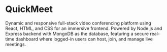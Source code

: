 # QuickMeet
Dynamic and responsive full-stack video conferencing platform using React, HTML, and CSS for an immersive frontend. Powered by Node.js and Express backend with MongoDB as the database, featuring a secure real-time dashboard where logged-in users can host, join, and manage live meetings.
